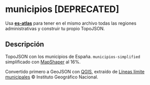 # municipios [DEPRECATED]
Usa **[es-atlas](https://github.com/martgnz/es-atlas)** para tener en el mismo archivo todas las regiones administrativas y construir tu propio TopoJSON.

## Descripción

TopoJSON con los municipios de España.
`municipios-simplified` simplificado con [MapShaper](http://mapshaper.org) al 16%.

Convertido primero a GeoJSON con [QGIS](http://www.qgis.org/en/site/), extraído de [Líneas límite municipales](http://centrodedescargas.cnig.es/CentroDescargas/equipamiento.do?method=descargarEquipamiento&codEquip=3) © Instituto Geográfico Nacional.